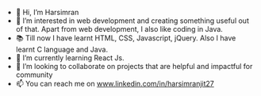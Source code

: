 - 👋 Hi, I’m Harsimran
- 👀 I’m interested in web development and creating something useful out of that.
     Apart from web development, I also like coding in Java.
- 📚 Till now I have learnt HTML, CSS, Javascript, jQuery. Also I have learnt C language and Java.
- 🌱 I’m currently learning React Js.
- 💞️ I’m looking to collaborate on projects that are helpful and impactful for community
- 📫 You can reach me on www.linkedin.com/in/harsimranjit27

<!---
harsimranjit27/harsimranjit27 is a ✨ special ✨ repository because its `README.md` (this file) appears on your GitHub profile.
You can click the Preview link to take a look at your changes.
--->
